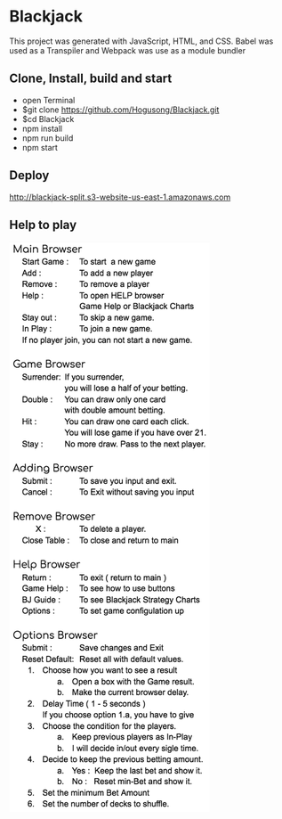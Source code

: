 # Blackjack

This project was generated with JavaScript, HTML, and CSS.
Babel was used as a Transpiler and Webpack was use as a module bundler

## Clone, Install, build and start
- open Terminal
- $git clone https://github.com/Hogusong/Blackjack.git
- $cd Blackjack
- npm install
- npm run build
- npm start

## Deploy

http://blackjack-split.s3-website-us-east-1.amazonaws.com

## Help to play

<img src="src/images/GameHelp.png" alt="Game Help">
